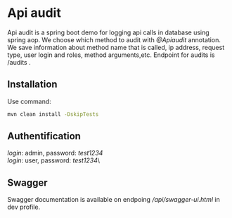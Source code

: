 # Api audit

Api audit is a spring boot demo for logging api calls in database using spring aop. We choose which method to audit with *@Apiaudit* annotation. We save information about method name that is called, ip address, request type, user login and roles, method arguments,etc. Endpoint for audits is /audits .

## Installation

Use command:
```bash
mvn clean install -DskipTests
```

## Authentification

*login*: admin, password: *test1234*\
*login*: user, password: *test1234*\



## Swagger
Swagger documentation is available on endpoing */api/swagger-ui.html* in dev profile.
